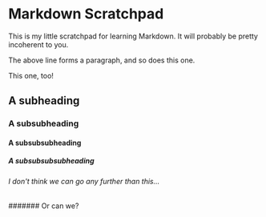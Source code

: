 # Markdown Scratchpad

This is my little scratchpad for learning Markdown. It will probably be pretty incoherent to you.

The above line forms a paragraph, and so does this one.

This one, too!

## A subheading
### A subsubheading
#### A subsubsubheading
##### A subsubsubsubheading
###### I don't think we can go any further than this...
####### Or can we?

